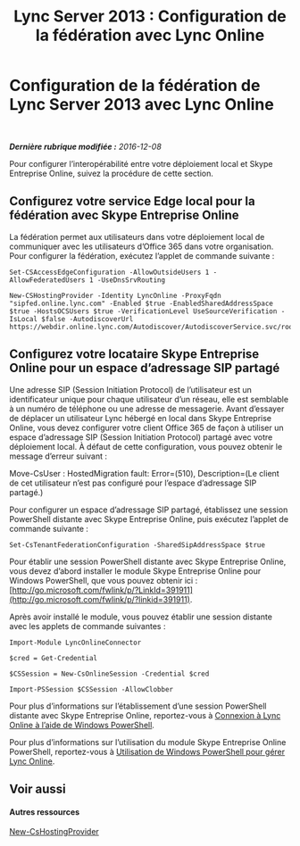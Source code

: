 ﻿---
title: 'Lync Server 2013 : Configuration de la fédération avec Lync Online'
TOCTitle: Configuration de la fédération avec Lync Online
ms:assetid: a10bd1d5-c003-46db-9f57-7d55d3fa08da
ms:mtpsurl: https://technet.microsoft.com/fr-fr/library/JJ205126(v=OCS.15)
ms:contentKeyID: 49298357
ms.date: 06/01/2017
mtps_version: v=OCS.15
ms.translationtype: HT
---

# Configuration de la fédération de Lync Server 2013 avec Lync Online

 

_**Dernière rubrique modifiée :** 2016-12-08_

Pour configurer l’interopérabilité entre votre déploiement local et Skype Entreprise Online, suivez la procédure de cette section.

## Configurez votre service Edge local pour la fédération avec Skype Entreprise Online

La fédération permet aux utilisateurs dans votre déploiement local de communiquer avec les utilisateurs d’Office 365 dans votre organisation. Pour configurer la fédération, exécutez l’applet de commande suivante :

    Set-CSAccessEdgeConfiguration -AllowOutsideUsers 1 -AllowFederatedUsers 1 -UseDnsSrvRouting

    New-CSHostingProvider -Identity LyncOnline -ProxyFqdn "sipfed.online.lync.com" -Enabled $true -EnabledSharedAddressSpace $true -HostsOCSUsers $true -VerificationLevel UseSourceVerification -IsLocal $false -AutodiscoverUrl https://webdir.online.lync.com/Autodiscover/AutodiscoverService.svc/root

## Configurez votre locataire Skype Entreprise Online pour un espace d’adressage SIP partagé

Une adresse SIP (Session Initiation Protocol) de l’utilisateur est un identificateur unique pour chaque utilisateur d’un réseau, elle est semblable à un numéro de téléphone ou une adresse de messagerie. Avant d’essayer de déplacer un utilisateur Lync hébergé en local dans Skype Entreprise Online, vous devez configurer votre client Office 365 de façon à utiliser un espace d’adressage SIP (Session Initiation Protocol) partagé avec votre déploiement local. À défaut de cette configuration, vous pouvez obtenir le message d’erreur suivant :

Move-CsUser : HostedMigration fault: Error=(510), Description=(Le client de cet utilisateur n’est pas configuré pour l’espace d’adressage SIP partagé.)

Pour configurer un espace d’adressage SIP partagé, établissez une session PowerShell distante avec Skype Entreprise Online, puis exécutez l’applet de commande suivante :

    Set-CsTenantFederationConfiguration -SharedSipAddressSpace $true

Pour établir une session PowerShell distante avec Skype Entreprise Online, vous devez d’abord installer le module Skype Entreprise Online pour Windows PowerShell, que vous pouvez obtenir ici : [http://go.microsoft.com/fwlink/p/?LinkId=391911](http://go.microsoft.com/fwlink/p/?linkid=391911).

Après avoir installé le module, vous pouvez établir une session distante avec les applets de commande suivantes :

    Import-Module LyncOnlineConnector

    $cred = Get-Credential

    $CSSession = New-CsOnlineSession -Credential $cred

    Import-PSSession $CSSession -AllowClobber

Pour plus d’informations sur l’établissement d’une session PowerShell distante avec Skype Entreprise Online, reportez-vous à [Connexion à Lync Online à l’aide de Windows PowerShell](connecting-to-skype-for-business-online-by-using-windows-powershell.md).

Pour plus d’informations sur l’utilisation du module Skype Entreprise Online PowerShell, reportez-vous à [Utilisation de Windows PowerShell pour gérer Lync Online](skype-for-business-online-using-windows-powershell-to-manage-your-tenant.md).

## Voir aussi

#### Autres ressources

[New-CsHostingProvider](new-cshostingprovider.md)

